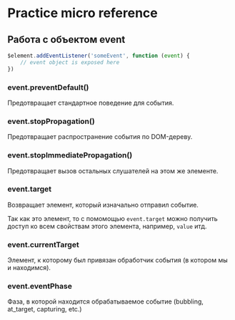 # Practice micro reference

## Работа с объектом event

```javascript
$element.addEventListener('someEvent', function (event) {
    // event object is exposed here
})
```

### event.preventDefault()

Предотвращает стандартное поведение для события.

### event.stopPropagation()

Предотвращает распространение события по DOM-дереву.

### event.stopImmediatePropagation()

Предотвращает вызов остальных слушателей на этом же элементе.

### event.target

Возвращает элемент, который изначально отправил событие.

Так как это элемент, то с помомощью `event.target` можно
получить доступ ко всем свойствам этого элемента, например,
`value` итд.

### event.currentTarget

Элемент, к которому был привязан обработчик события 
(в котором мы и находимся).

### event.eventPhase

Фаза, в которой находится обрабатываемое событие
(bubbling, at_target, capturing, etc.)